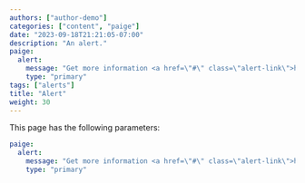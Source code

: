 ```yaml
---
authors: ["author-demo"]
categories: ["content", "paige"]
date: "2023-09-18T21:21:05-07:00"
description: "An alert."
paige:
  alert:
    message: "Get more information <a href=\"#\" class=\"alert-link\">here</a>."
    type: "primary"
tags: ["alerts"]
title: "Alert"
weight: 30
---
```


This page has the following parameters:

```yaml
paige:
  alert:
    message: "Get more information <a href=\"#\" class=\"alert-link\">here</a>."
    type: "primary"
```
